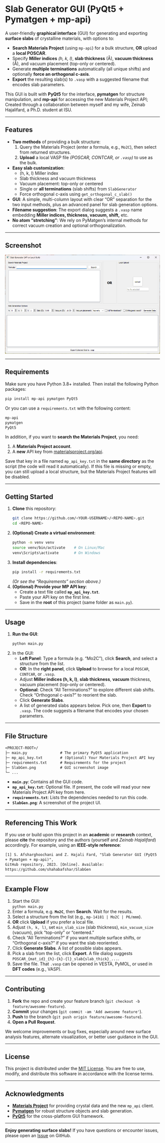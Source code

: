 # Slab Generator GUI (PyQt5 + Pymatgen + mp-api)

A user-friendly **graphical interface** (GUI) for generating and exporting **surface slabs** of crystalline materials, with options to:

- **Search Materials Project** (using `mp-api`) for a bulk structure, **OR** upload a **local POSCAR**.
- Specify **Miller indices** *(h, k, l)*, **slab thickness** (Å), **vacuum thickness** (Å), and vacuum placement (top-only or centered).
- Generate **multiple terminations** automatically (all unique shifts) and optionally **force an orthogonal c-axis**.
- **Export** the resulting slab(s) to `.vasp` with a suggested filename that encodes slab parameters.

This GUI is built with **PyQt5** for the interface, **pymatgen** for structure manipulation, and **mp-api** for accessing the new Materials Project API; Created through a collaboration between myself and my wife, Zeinab Hajalifard, a Ph.D. student at ISU.

---

## Features

- **Two methods** of providing a bulk structure:
  1. Query the Materials Project (enter a formula, e.g., `Mo2C`), then select from returned structures.
  2. **Upload** a local VASP file *(POSCAR, CONTCAR, or `.vasp`)* to use as the bulk.
- **Easy slab customization**:
  - (h, k, l) Miller index
  - Slab thickness and vacuum thickness
  - Vacuum placement: top-only or centered
  - Single or **all terminations** (slab shifts) from `SlabGenerator`
  - Force orthogonal c-axis using `get_orthogonal_c_slab()`
- **GUI**: A simple, multi-column layout with clear “OR” separation for the two input methods, plus an advanced panel for slab generation options.
- **Filename suggestion**: The export dialog suggests a `.vasp` name embedding **Miller indices, thickness, vacuum, shift,** etc.
- **No atom “stretching”**: We rely on PyMatgen’s internal methods for correct vacuum creation and optional orthogonalization.

---

## Screenshot

![Screenshot of the Slab Generator GUI](SlabGen.png)

---

## Requirements

Make sure you have Python 3.8+ installed. Then install the following Python packages:

```bash
pip install mp-api pymatgen PyQt5
```

Or you can use a `requirements.txt` with the following content:

```
mp-api
pymatgen
PyQt5
```

In addition, if you want to **search the Materials Project**, you need:
1. A **Materials Project account**.
2. A **new** API key from [materialsproject.org/api](https://materialsproject.org/api).

Save that key in a file named `mp_api_key.txt` in the **same directory** as the script (the code will read it automatically). If this file is missing or empty, you can still upload a local structure, but the Materials Project features will be disabled.

---

## Getting Started

1. **Clone** this repository:
   ```bash
   git clone https://github.com/<YOUR-USERNAME>/<REPO-NAME>.git
   cd <REPO-NAME>
   ```
2. **(Optional) Create a virtual environment**:
   ```bash
   python -m venv venv
   source venv/bin/activate    # On Linux/Mac
   venv\Scripts\activate       # On Windows
   ```
3. **Install dependencies**:
   ```bash
   pip install -r requirements.txt
   ```
   *(Or see the “Requirements” section above.)*
4. **(Optional) Provide your MP API key**:
   - Create a text file called **`mp_api_key.txt`**.
   - Paste your API key on the first line.
   - Save in the **root** of this project (same folder as `main.py`).

---

## Usage

1. **Run the GUI**:
   ```bash
   python main.py
   ```
2. In the GUI:
   - **Left Panel**: Type a formula (e.g. “Mo2C”), click **Search**, and select a structure from the list. 
   - **OR**: In the **right panel**, click **Upload** to browse for a local `POSCAR`, `CONTCAR`, or `.vasp`.
   - Adjust **Miller indices (h, k, l)**, **slab thickness**, **vacuum** thickness, vacuum placement (top-only or centered).
   - **Optional**: Check “All Terminations?” to explore different slab shifts. Check “Orthogonal c-axis?” to reorient the slab.
   - Click **Generate Slabs**. 
   - A list of generated slabs appears below. Pick one, then **Export** to `.vasp`. The code suggests a filename that encodes your chosen parameters.

---

## File Structure

```
<PROJECT-ROOT>/
├─ main.py               # The primary PyQt5 application
├─ mp_api_key.txt        # (Optional) Your Materials Project API key
├─ requirements.txt      # Requirements for the project
├─ SlabGen.png           # GUI screenshot image
└─ ...
```

- **`main.py`**: Contains all the GUI code.  
- **`mp_api_key.txt`**: Optional file. If present, the code will read your new Materials Project API key from here.  
- **`requirements.txt`**: Lists the dependencies needed to run this code.
- **`SlabGen.png`**: A screenshot of the project UI.

---

## Referencing This Work

If you use or build upon this project in an **academic** or **research** context, please **cite** the repository and the authors (yourself and *Zeinab Hajalifard*) accordingly. For example, using an **IEEE-style reference**:

```
[1] S. Afsharghoochani and Z. Hajali Fard, "Slab Generator GUI (PyQt5 + Pymatgen + mp-api)", 
GitHub repository, 2023. [Online]. Available: https://github.com/shahabafshar/SlabGen
```

---

## Example Flow

1. Start the GUI:  
   `python main.py`
2. Enter a formula, e.g. **`Mo2C`**, then **Search**. Wait for the results.  
3. Select a structure from the list (e.g., `mp-14181 | Mo2C | P6/mmm`).  
4. **OR** click **Upload** if you prefer a local file.  
5. Adjust `(h, k, l)`, set `min_slab_size` (slab thickness), `min_vacuum_size` (vacuum), pick “top-only” or “centered.”  
6. Check “All Terminations?” if you want multiple surface shifts, or “Orthogonal c-axis?” if you want the slab reoriented.  
7. Click **Generate Slabs**. A list of possible slabs appears.  
8. Pick a slab from the list, click **Export**. A file dialog suggests `POSCAR_{mat_id}_{h}-{k}-{l}_slab{slab_thick}_...`.  
9. Save the file. That `.vasp` can be opened in VESTA, PyMOL, or used in **DFT codes** (e.g., VASP).

---

## Contributing

1. **Fork** the repo and create your feature branch (`git checkout -b feature/awesome-feature`).  
2. **Commit** your changes (`git commit -am 'Add awesome feature'`).  
3. **Push** to the branch (`git push origin feature/awesome-feature`).  
4. **Open a Pull Request**.

We welcome improvements or bug fixes, especially around new surface analysis features, alternate visualization, or better user guidance in the GUI.

---

## License

This project is distributed under the [MIT License](LICENSE.md). You are free to use, modify, and distribute this software in accordance with the license terms.

---

## Acknowledgments

- [**Materials Project**](https://materialsproject.org/) for providing crystal data and the new `mp_api` client.  
- [**Pymatgen**](https://pymatgen.org/) for robust structure objects and slab generation.  
- [**PyQt5**](https://pypi.org/project/PyQt5/) for the cross-platform GUI framework.  

---

**Enjoy generating surface slabs!** If you have questions or encounter issues, please open an [Issue](../../issues) on GitHub. 

